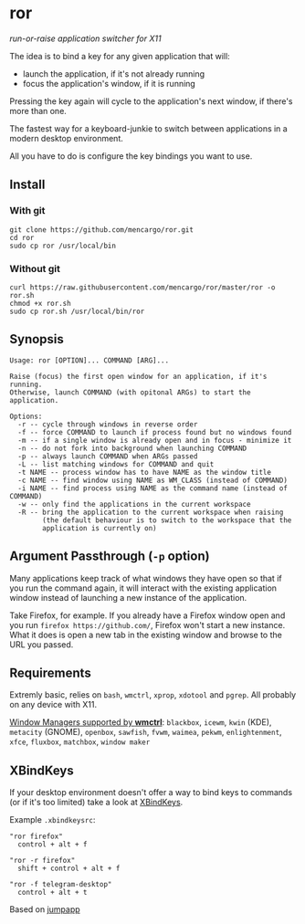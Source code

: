 # ror

*run-or-raise application switcher for X11*

The idea is to bind a key for any given application that will:

- launch the application, if it's not already running
- focus the application's window, if it is running

Pressing the key again will cycle to the application's next window, if there's more than one.

The fastest way for a keyboard-junkie to switch between applications in a modern desktop environment.

All you have to do is configure the key bindings you want to use.

## Install
### With git
```
git clone https://github.com/mencargo/ror.git
cd ror
sudo cp ror /usr/local/bin
```
### Without git
```
curl https://raw.githubusercontent.com/mencargo/ror/master/ror -o ror.sh
chmod +x ror.sh
sudo cp ror.sh /usr/local/bin/ror
```

## Synopsis
```
Usage: ror [OPTION]... COMMAND [ARG]...

Raise (focus) the first open window for an application, if it's running.
Otherwise, launch COMMAND (with opitonal ARGs) to start the application.

Options:
  -r -- cycle through windows in reverse order
  -f -- force COMMAND to launch if process found but no windows found
  -m -- if a single window is already open and in focus - minimize it
  -n -- do not fork into background when launching COMMAND
  -p -- always launch COMMAND when ARGs passed
  -L -- list matching windows for COMMAND and quit
  -t NAME -- process window has to have NAME as the window title
  -c NAME -- find window using NAME as WM_CLASS (instead of COMMAND)
  -i NAME -- find process using NAME as the command name (instead of COMMAND)
  -w -- only find the applications in the current workspace
  -R -- bring the application to the current workspace when raising
        (the default behaviour is to switch to the workspace that the
        application is currently on)
```

## Argument Passthrough (`-p` option)

Many applications keep track of what windows they have open so that if you run
the command again, it will interact with the existing application window
instead of launching a new instance of the application.

Take Firefox, for example. If you already have a Firefox window open and you
run `firefox https://github.com/`, Firefox won't start a new instance. What it
does is open a new tab in the existing window and browse to the URL you passed.

## Requirements

Extremly basic, relies on `bash`, `wmctrl`, `xprop`, `xdotool` and `pgrep`. All probably on any device with X11.

[Window Managers supported by **wmctrl**](http://tripie.sweb.cz/utils/wmctrl/#about):
`blackbox`,
`icewm`,
`kwin` (KDE),
`metacity` (GNOME),
`openbox`,
`sawfish`,
`fvwm`,
`waimea`,
`pekwm`,
`enlightenment`,
`xfce`,
`fluxbox`,
`matchbox`,
`window maker`

## XBindKeys

If your desktop environment doesn't offer a way to bind keys to commands (or if it's too limited) take a look at [XBindKeys](http://www.nongnu.org/xbindkeys/xbindkeys.html).

Example `.xbindkeysrc`:
```
"ror firefox"
  control + alt + f

"ror -r firefox"
  shift + control + alt + f

"ror -f telegram-desktop"
  control + alt + t
```

Based on [jumpapp](https://github.com/mkropat/jumpapp)
